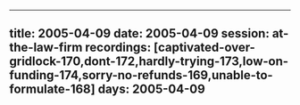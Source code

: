 
---
title: 2005-04-09
date:  2005-04-09
session: at-the-law-firm
recordings: [captivated-over-gridlock-170,dont-172,hardly-trying-173,low-on-funding-174,sorry-no-refunds-169,unable-to-formulate-168]
days: 2005-04-09
---

